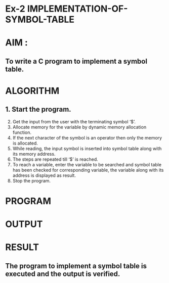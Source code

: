 # Ex-2 IMPLEMENTATION-OF-SYMBOL-TABLE
# AIM :
## To write a C program to implement a symbol table.
# ALGORITHM
## 1.	Start the program.
2.	Get the input from the user with the terminating symbol ‘$’.
3.	Allocate memory for the variable by dynamic memory allocation function.
4.	If the next character of the symbol is an operator then only the memory is allocated.
5.	While reading, the input symbol is inserted into symbol table along with its memory address.
6.	The steps are repeated till ‘$’ is reached.
7.	To reach a variable, enter the variable to be searched and symbol table has been checked for corresponding variable, the variable along with its address is displayed as result.
8.	Stop the program. 
# PROGRAM
# OUTPUT
# RESULT
## The program to implement a symbol table is executed and the output is verified.
